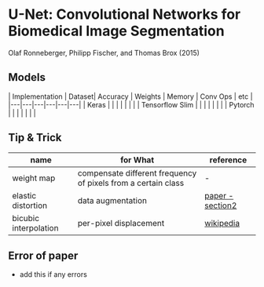 # U-Net: Convolutional Networks for Biomedical Image Segmentation
Olaf Ronneberger, Philipp Fischer, and Thomas Brox (2015)

## Models

| Implementation | Dataset| Accuracy | Weights | Memory | Conv Ops | etc |
|---|---|---|---|---|---|
| Keras |   |   |  |  |   |    |
| Tensorflow Slim |   |   |  |  |   |   |
| Pytorch |  |  |  |  |  | |

## Tip & Trick

| name | for What | reference |
|---|---|---|
| weight map  | compensate different frequency of pixels from a certain class | - |
| elastic distortion | data augmentation | [paper - section2](http://cognitivemedium.com/assets/rmnist/Simard.pdf) |
| bicubic interpolation | per-pixel displacement | [wikipedia](https://en.wikipedia.org/wiki/Bicubic_interpolation) |


## Error of paper
- add this if any errors
